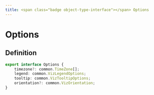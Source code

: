 ```yaml
---
title: <span class="badge object-type-interface"></span> Options
---
```

# <span class="badge object-type-interface"></span> Options

## Definition

```typescript
export interface Options {
	timezone?: common.TimeZone[];
	legend: common.VizLegendOptions;
	tooltip: common.VizTooltipOptions;
	orientation?: common.VizOrientation;
}

```
